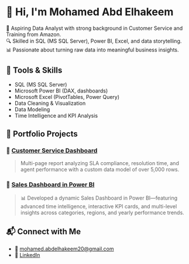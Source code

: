 # 👋 Hi, I'm Mohamed Abd Elhakeem

🎯 Aspiring Data Analyst with strong background in Customer Service and Training from Amazon.  
🔍 Skilled in SQL (MS SQL Server), Power BI, Excel, and data storytelling.  
📊 Passionate about turning raw data into meaningful business insights.

## 🔧 Tools & Skills
- SQL (MS SQL Server)
- Microsoft Power BI (DAX, dashboards)
- Microsoft Excel (PivotTables, Power Query)
- Data Cleaning & Visualization
- Data Modeling
- Time Intelligence and KPI Analysis

## 📁 Portfolio Projects

### 📌 [Customer Service Dashboard](https://github.com/your-username/customer-service-bi)
> Multi-page report analyzing SLA compliance, resolution time, and agent performance with a custom data model of over 5,000 rows.

### 📌 [Sales Dashboard in Power BI](https://github.com/elaalm2/Sales-dashboard)
> 📊 Developed a dynamic Sales Dashboard in Power BI—featuring advanced time intelligence, interactive KPI cards, and multi-level insights across categories, regions, and yearly performance trends.

## 📬 Connect with Me
- 📧 mohamed.abdelhakeem20@gmail.com
- 💼 [LinkedIn](https://www.linkedin.com/in/hakeem-data-analyst)
